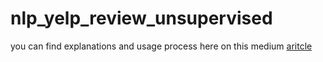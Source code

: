 # nlp_yelp_review_unsupervised
you can find explanations and usage process here on this medium [aritcle](https://towardsdatascience.com/unsupervised-nlp-topic-models-as-a-supervised-learning-input-cf8ee9e5cf28)
